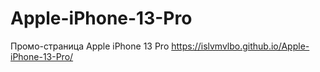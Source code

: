# Apple-iPhone-13-Pro
Промо-страница Apple iPhone 13 Pro
https://islvmvlbo.github.io/Apple-iPhone-13-Pro/
